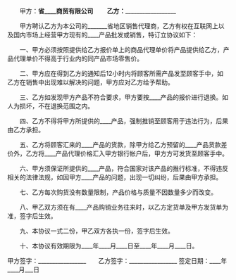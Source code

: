 
 


　　甲方：____省____商贸有限公司
　　乙方：______________________


　　甲方聘认乙方为本公司的_______省地区销售代理商，乙方有权在互联网上以及国内市场上经营甲方现有的____产品批发或销售，特订立协议如下：


　　一、甲方必须按照提供给乙方报价单上的商品代理单价将产品提供给乙方，产品代理单价不得高于行业内的同产品市场零售价。


　　二、甲方应在得到乙方的通知后12小时内将顾客所需产品发至顾客手中，如乙方在销售中出现难以解决的问题，甲方应对乙方给予帮助。


　　三、乙方如发现甲方产品不符合要求，甲方要按____产品的报价进行退换。如人为损坏，不在退换范围之内。


　　四、乙方不得将甲方所提供的____产品，强制推销至顾客用于违法行为，后果由乙方承担。


　　五、乙方将顾客汇来的____产品的货款，除甲方给乙方预留的____产品货款差价外，乙方将____产品代理价格汇入甲方银行帐户后，甲方方可发货至顾客手中。


　　六、甲方须保证所提供的____产品，符合国家对该产品的推行标准，不得违反相关的法律法规，如因甲方____产品的问题，出现一切纠纷，后果由甲方承担。


　　七、乙方每次购货没有数量限制，产品价格与质量不因数量多少而改变。


　　八、甲乙双方须在有____产品购销业务往来时，以乙方定货单及甲方发货单为准，签字后生效。


　　九、本协议一式二份，甲乙双方各执一份，签字后生效。


　　十、本协议有效期限为____年____月____日至____年____月____日。



甲方签字：_________________　　乙方签字：_________________
签定日期：____年____月___日                                

 


 

 
 
 
 
 
  


  
 

  


  


  
 
 
 
 

